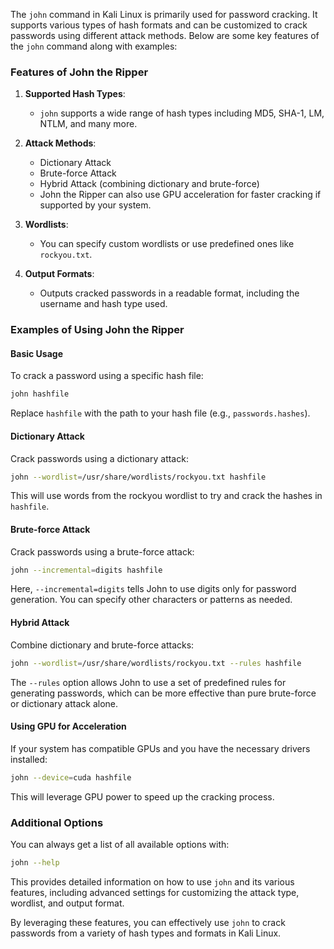  The `john` command in Kali Linux is primarily used for password cracking. It supports various types of hash formats and can be customized to crack passwords using different attack methods. Below are some key features of the `john` command along with examples:

### Features of John the Ripper

1. **Supported Hash Types**:
   - `john` supports a wide range of hash types including MD5, SHA-1, LM, NTLM, and many more.

2. **Attack Methods**:
   - Dictionary Attack
   - Brute-force Attack
   - Hybrid Attack (combining dictionary and brute-force)
   - John the Ripper can also use GPU acceleration for faster cracking if supported by your system.

3. **Wordlists**:
   - You can specify custom wordlists or use predefined ones like `rockyou.txt`.

4. **Output Formats**:
   - Outputs cracked passwords in a readable format, including the username and hash type used.

### Examples of Using John the Ripper

#### Basic Usage
To crack a password using a specific hash file:
```bash
john hashfile
```
Replace `hashfile` with the path to your hash file (e.g., `passwords.hashes`).

#### Dictionary Attack
Crack passwords using a dictionary attack:
```bash
john --wordlist=/usr/share/wordlists/rockyou.txt hashfile
```
This will use words from the rockyou wordlist to try and crack the hashes in `hashfile`.

#### Brute-force Attack
Crack passwords using a brute-force attack:
```bash
john --incremental=digits hashfile
```
Here, `--incremental=digits` tells John to use digits only for password generation. You can specify other characters or patterns as needed.

#### Hybrid Attack
Combine dictionary and brute-force attacks:
```bash
john --wordlist=/usr/share/wordlists/rockyou.txt --rules hashfile
```
The `--rules` option allows John to use a set of predefined rules for generating passwords, which can be more effective than pure brute-force or dictionary attack alone.

#### Using GPU for Acceleration
If your system has compatible GPUs and you have the necessary drivers installed:
```bash
john --device=cuda hashfile
```
This will leverage GPU power to speed up the cracking process.

### Additional Options
You can always get a list of all available options with:
```bash
john --help
```
This provides detailed information on how to use `john` and its various features, including advanced settings for customizing the attack type, wordlist, and output format.

By leveraging these features, you can effectively use `john` to crack passwords from a variety of hash types and formats in Kali Linux.

